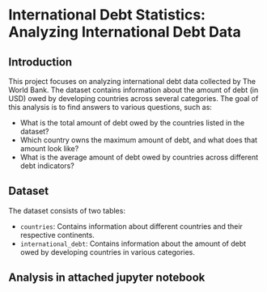 # International Debt Statistics: Analyzing International Debt Data

## Introduction
This project focuses on analyzing international debt data collected by The World Bank. The dataset contains information about the amount of debt (in USD) owed by developing countries across several categories. The goal of this analysis is to find answers to various questions, such as:

- What is the total amount of debt owed by the countries listed in the dataset?
- Which country owns the maximum amount of debt, and what does that amount look like?
- What is the average amount of debt owed by countries across different debt indicators?

## Dataset
The dataset consists of two tables:
- `countries`: Contains information about different countries and their respective continents.
- `international_debt`: Contains information about the amount of debt owed by developing countries in various categories.

## Analysis in attached jupyter notebook

